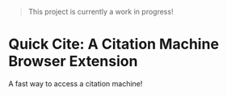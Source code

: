 > This project is currently a work in progress!
# Quick Cite: A Citation Machine Browser Extension
A fast way to access a citation machine!
